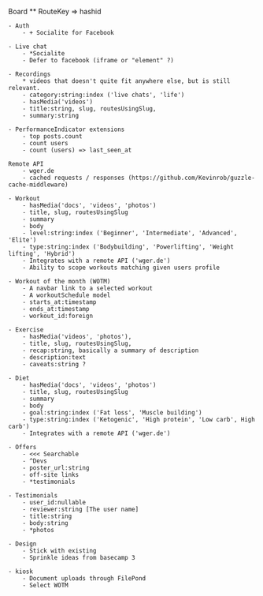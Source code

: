 Board
	** RouteKey => hashid

	- Auth
		- + Socialite for Facebook

	- Live chat
		- *Socialite
		- Defer to facebook (iframe or "element" ?)

	- Recordings 
		* videos that doesn't quite fit anywhere else, but is still relevant.
		- category:string:index ('live chats', 'life')
		- hasMedia('videos')
		- title:string, slug, routesUsingSlug,
		- summary:string

	- PerformanceIndicator extensions
		- top posts.count
		- count users
		- count (users) => last_seen_at

	Remote API
		- wger.de
		- cached requests / responses (https://github.com/Kevinrob/guzzle-cache-middleware)

	- Workout
		- hasMedia('docs', 'videos', 'photos')
		- title, slug, routesUsingSlug
		- summary
		- body
		- level:string:index ('Beginner', 'Intermediate', 'Advanced', 'Elite')
		- type:string:index ('Bodybuilding', 'Powerlifting', 'Weight lifting', 'Hybrid')
		- Integrates with a remote API ('wger.de')
		- Ability to scope workouts matching given users profile

	- Workout of the month (WOTM)
		- A navbar link to a selected workout
		- A workoutSchedule model
		- starts_at:timestamp
		- ends_at:timestamp
		- workout_id:foreign

	- Exercise
		- hasMedia('videos', 'photos'),
		- title, slug, routesUsingSlug,
		- recap:string, basically a summary of description
		- description:text
		- caveats:string ?

	- Diet
		- hasMedia('docs', 'videos', 'photos')
		- title, slug, routesUsingSlug
		- summary
		- body
		- goal:string:index ('Fat loss', 'Muscle building')
		- type:string:index ('Ketogenic', 'High protein', 'Low carb', High carb')
		- Integrates with a remote API ('wger.de')

	- Offers
		- <<< Searchable
		- ^Devs
		- poster_url:string
		- off-site links
		- *testimonials

	- Testimonials
		- user_id:nullable
		- reviewer:string [The user name]
		- title:string
		- body:string
		- *photos

 	- Design
 		- Stick with existing
 		- Sprinkle ideas from basecamp 3

 	- kiosk
 		- Document uploads through FilePond
 		- Select WOTM



